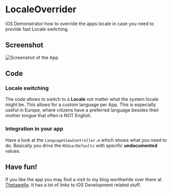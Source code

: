 LocaleOverrider
===============

iOS Demonstrator how to override the apps locale in case you need to provide fast Locale switching.


Screenshot
------------

![Screenshot of the App](master/preview.png "App Screenshot")


Code
-------------------------
### Locale switching

The code allows to switch to a **Locale** not matter what the system locale might be. This allows for a custom language per App. This is especially useful in Europe, where citizens have a preferred language besides their mother tongue that often is NOT English.

### Integration in your app

Have a look at the `LanguageViewController.m` which shows what you need to do. Basically you drive the `NSUserDefaults` with specific **undocumented** values.

Have fun!
----------------------------
If you like the app you may find a visit to my blog worthwhile over there at [Thetawelle](http://www.thetawelle.de "Thetawelle das Blog"). It has a lot of links to iOS Development related stuff.